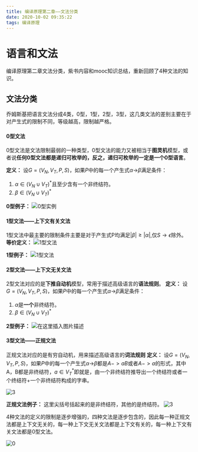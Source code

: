 ```yaml
---
title: 编译原理第二章——文法分类
date: 2020-10-02 09:35:22
tags: 编译原理
---
```


# 语言和文法
编译原理第二章文法分类，紫书内容和mooc知识总结，重新回顾了4种文法的知识。

## 文法分类
乔姆斯基把语言文法分成4类，0型，1型，2型，3型，这几类文法的差别主要在于对产生式的限制不同，等级越高，限制越严格。

#### 0型文法
0型文法是文法限制最弱的一种类型，0型文法的能力又被相当于**图灵机**模型，或者说**任何0型文法都是递归可枚举的，反之，递归可枚举的一定是一个0型语言**。
<!--more-->
**定义：**
设$G=(V_N,V_T,P,S)$，如果$P$中的每一个产生式$\alpha$->$\beta$满足条件：
1. $\alpha \in (V_N \cup V_T)^*$且至少含有一个非终结符。
2. $\beta \in (V_N \cup V_T)^*$

**0型例子：**
![0型实例](https://img-blog.csdnimg.cn/20201002110133143.png?x-oss-process=image/watermark,type_ZmFuZ3poZW5naGVpdGk,shadow_10,text_aHR0cHM6Ly9ibG9nLmNzZG4ubmV0L0phY2tfX19F,size_16,color_FFFFFF,t_70#pic_center)

#### 1型文法——上下文有关文法
1型文法中最主要的限制条件主要是对于产生式P均满足$|\beta| \ge|\alpha|$,仅$S \rightarrow \epsilon$除外。
**等价定义：**
![1型文法](https://img-blog.csdnimg.cn/20201002111340975.png#pic_center)

**1型例子：**
![1型文法](https://img-blog.csdnimg.cn/20201002111557799.png?x-oss-process=image/watermark,type_ZmFuZ3poZW5naGVpdGk,shadow_10,text_aHR0cHM6Ly9ibG9nLmNzZG4ubmV0L0phY2tfX19F,size_16,color_FFFFFF,t_70#pic_center)

#### 2型文法——上下文无关文法
2型文法对应的是**下推自动机**模型，常用于描述高级语言的**语法规则**。
**定义：**
设$G=(V_N,V_T,P,S)$，如果$P$中的每一个产生式$\alpha$->$\beta$满足条件：
1. $\alpha$是**一个**非终结符。
2. $\beta \in (V_N \cup V_T)^*$

**2型例子：**
![在这里插入图片描述](https://img-blog.csdnimg.cn/20201002141025946.png#pic_center)

#### 3型文法——正规文法
正规文法对应的是有穷自动机，用来描述高级语言的**词法规则**
**定义：**
设$G=(V_N,V_T,P,S)$，如果$P$中的每一个产生式$\alpha$->$\beta$都是$A->aB$或者$A->a$的形式，其中A，B都是非终结符，$a \in V_T^*$即就是，由一个非终结符推导出一个终结符或者一个终结符+一个非终结符构成的字串。

![3](https://img-blog.csdnimg.cn/20201002142059138.png#pic_center)

**正规文法例子：**
这里尖括号括起来的是非终结符，其他的是终结符。
![3](https://img-blog.csdnimg.cn/20201002142509302.png?x-oss-process=image/watermark,type_ZmFuZ3poZW5naGVpdGk,shadow_10,text_aHR0cHM6Ly9ibG9nLmNzZG4ubmV0L0phY2tfX19F,size_16,color_FFFFFF,t_70#pic_center)

4种文法的定义的限制是逐步增强的，四种文法是逐步包含的，因此每一种正规文法都是上下文无关的，每一种上下文无关文法都是上下文有关的，每一种上下文有关文法都是0型文法。

![0](https://img-blog.csdnimg.cn/20201002142911916.png#pic_center)
